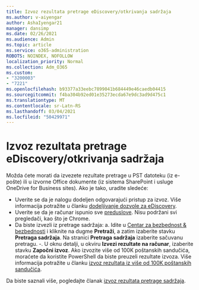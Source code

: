```yaml
---
title: Izvoz rezultata pretrage eDiscovery/otkrivanja sadržaja
ms.author: v-aiyengar
author: AshaIyengar21
manager: dansimp
ms.date: 02/26/2021
ms.audience: Admin
ms.topic: article
ms.service: o365-administration
ROBOTS: NOINDEX, NOFOLLOW
localization_priority: Normal
ms.collection: Adm_O365
ms.custom:
- "3200003"
- "7221"
ms.openlocfilehash: b93377a33eebc7899041b684449e46caedb04415
ms.sourcegitcommit: f4ba304b92ed01e35273ecda67e9dc3ad9d475c1
ms.translationtype: MT
ms.contentlocale: sr-Latn-RS
ms.lasthandoff: 03/04/2021
ms.locfileid: "50429971"
---
```

# <a name="export-ediscoverycontent-search-results"></a>Izvoz rezultata pretrage eDiscovery/otkrivanja sadržaja

Možda ćete morati da izvezete rezultate pretrage u PST datoteku (iz e-pošte) ili u izvorne Office dokumente (iz sistema SharePoint i usluge OneDrive for Business sites). Ako je tako, uradite sledeće:

- Uverite se da je nalogu dodeljen odgovarajući pristup za izvoz. Više informacija potražite u članku [dodeljivanje dozvole za eDiscovery](https://go.microsoft.com/fwlink/?linkid=2102406).
- Uverite se da je računar ispunio sve [preduslove](https://docs.microsoft.com/office365/securitycompliance/export-search-results#before-you-begin). Nisu podržani svi pregledači, kao što je Chrome.
- Da biste izvezli iz pretrage sadržaja: a. Idite u [Centar za bezbednost & bezbednosti](https://protection.office.com/contentsearch) i kliknite na dugme **Pretraži**, a zatim izaberite stavku **Pretraga sadržaja**. Na stranici **Pretraga sadržaja** izaberite sačuvanu pretragu.
    -. U oknu detalji, u okviru **Izvezi rezultate na računar**, izaberite stavku **Započni izvoz**. Ako izvozite više od 100K poštanskih sandučića, moraćete da koristite PowerShell da biste preuzeli rezultate izvoza. Više informacija potražite u članku [izvoz rezultata iz više od 100K poštanskih sandučića](https://go.microsoft.com/fwlink/?linkid=2143861).

Da biste saznali više, pogledajte članak [izvoz rezultata pretrage sadržaja](https://go.microsoft.com/fwlink/?linkid=2102118).